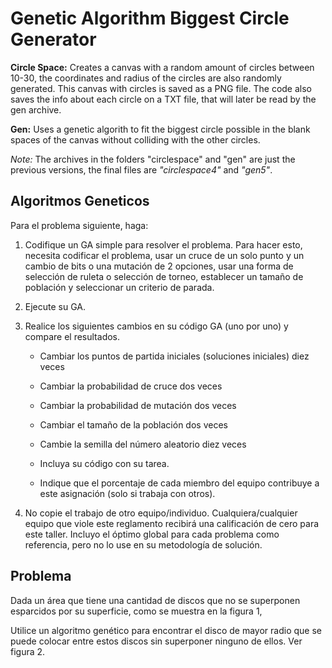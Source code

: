 # Genetic Algorithm Biggest Circle Generator

**Circle Space:** Creates a canvas with a random amount of circles between 10-30, the coordinates and radius of the circles are also randomly generated. This canvas with circles is saved as a PNG file. The code also saves the info about each circle on a TXT file, that will later be read by the gen archive.

**Gen:** Uses a genetic algorith to fit the biggest circle possible in the blank spaces of the canvas without colliding with the other circles.

*Note:* The archives in the folders "circlespace" and "gen" are just the previous versions, the final files are *"circlespace4"* and *"gen5"*.

## Algoritmos Geneticos

Para el problema siguiente, haga:

1. Codifique un GA simple para resolver el problema. Para hacer esto, necesita codificar el problema, usar un cruce de un solo punto y un cambio de bits o una mutación de 2 opciones, usar una forma de selección de ruleta o selección de torneo, establecer un tamaño de población y seleccionar un criterio de parada.

2. Ejecute su GA.

3. Realice los siguientes cambios en su código GA (uno por uno) y compare el resultados.

    - Cambiar los puntos de partida iniciales (soluciones iniciales) diez veces

    - Cambiar la probabilidad de cruce dos veces

    - Cambiar la probabilidad de mutación dos veces
    - Cambiar el tamaño de la población dos veces
    - Cambie la semilla del número aleatorio diez veces
    - Incluya su código con su tarea.
    - Indique que el porcentaje de cada miembro del equipo contribuye a este asignación (solo si trabaja con otros).

4. No copie el trabajo de otro equipo/individuo. Cualquiera/cualquier equipo que viole este reglamento recibirá una calificación de cero para este taller.
Incluyo el óptimo global para cada problema como referencia, pero no lo use en su metodología de solución.

## Problema

Dada un área que tiene una cantidad de discos que no se superponen esparcidos por su superficie, como se muestra en la figura 1,

Utilice un algoritmo genético para encontrar el disco de mayor radio que se puede colocar entre estos discos sin superponer ninguno de ellos.  Ver figura 2.

